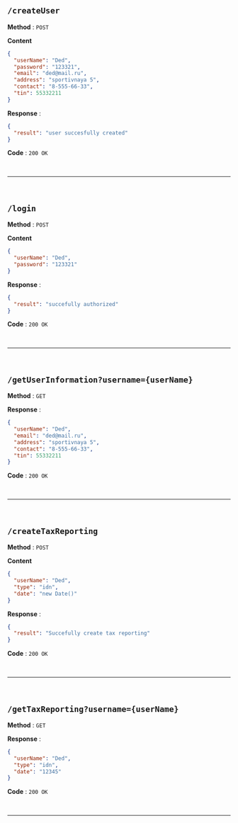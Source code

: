 ## `/createUser`

**Method** : `POST`

**Content**

```json
{
  "userName": "Ded",
  "password": "123321",
  "email": "ded@mail.ru",
  "address": "sportivnaya 5",
  "contact": "8-555-66-33",
  "tin": 55332211
}
```

**Response** : 

```json
{
  "result": "user succesfully created"
}
```

**Code** : `200 OK`

<br>

---

<br>

## `/login`

**Method** : `POST`

**Content**

```json
{
  "userName": "Ded",
  "password": "123321"
}
```

**Response** : 

```json
{
  "result": "succefully authorized"
}
```

**Code** : `200 OK`

<br>

---

<br>

## `/getUserInformation?username={userName}`

**Method** : `GET`

**Response** : 

```json
{
  "userName": "Ded",
  "email": "ded@mail.ru",
  "address": "sportivnaya 5",
  "contact": "8-555-66-33",
  "tin": 55332211
}
```

**Code** : `200 OK`

<br>

---

<br>

## `/createTaxReporting`

**Method** : `POST`

**Content**

```json
{
  "userName": "Ded",
  "type": "idn",
  "date": "new Date()"
}
```

**Response** : 

```json
{
  "result": "Succefully create tax reporting"
}
```

**Code** : `200 OK`

<br>

---

<br>

## `/getTaxReporting?username={userName}`

**Method** : `GET`

**Response** : 

```json
{
  "userName": "Ded",
  "type": "idn",
  "date": "12345"
}
```

**Code** : `200 OK`

<br>

---

<br>